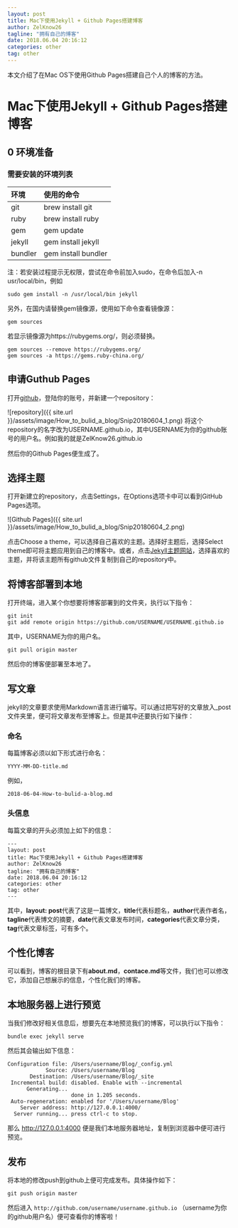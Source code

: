 ```yaml
---
layout: post
title: Mac下使用Jekyll + Github Pages搭建博客
author: ZelKnow26
tagline: "拥有自己的博客"
date: 2018.06.04 20:16:12
categories: other
tag: other
---
```


本文介绍了在Mac OS下使用Github Pages搭建自己个人的博客的方法。

# Mac下使用Jekyll + Github Pages搭建博客

## 0 环境准备
### 需要安装的环境列表

| 环境          | 使用的命令            |
|:-------------|:--------------------|
| git          | brew install git    |
| ruby         | brew install ruby   |
| gem          | gem update          |
| jekyll       | gem install jekyll  |
| bundler      | gem install bundler |

注：若安装过程提示无权限，尝试在命令前加入sudo，在命令后加入-n usr/local/bin，例如

```
sudo gem install -n /usr/local/bin jekyll
```

另外，在国内请替换gem镜像源，使用如下命令查看镜像源：
```
gem sources
```

若显示镜像源为https://rubygems.org/，则必须替换。

```
gem sources --remove https://rubygems.org/
gem sources -a https://gems.ruby-china.org/
```

## 申请Guthub Pages
打开[github](www.github.com)，登陆你的账号，并新建一个repository：

![repository]({{ site.url }}/assets/image/How_to_bulid_a_blog/Snip20180604_1.png)
将这个repository的名字改为USERNAME.github.io，其中USERNAME为你的github账号的用户名。例如我的就是ZelKnow26.github.io

然后你的Github Pages便生成了。

## 选择主题

打开新建立的repository，点击Settings，在Options选项卡中可以看到GitHub Pages选项。

![Github Pages]({{ site.url }}/assets/image/How_to_bulid_a_blog/Snip20180604_2.png)

点击Choose a theme，可以选择自己喜欢的主题。选择好主题后，选择Select theme即可将主题应用到自己的博客中。或者，点击[Jekyll主题网站](http://jekyllthemes.org/)，选择喜欢的主题，并将该主题所有github文件复制到自己的repository中。

## 将博客部署到本地

打开终端，进入某个你想要将博客部署到的文件夹，执行以下指令：

```
git init
git add remote origin https://github.com/USERNAME/USERNAME.github.io
```

其中，USERNAME为你的用户名。

```
git pull origin master
```

然后你的博客便部署至本地了。

## 写文章

jekyll的文章要求使用Markdown语言进行编写。可以通过把写好的文章放入_post文件夹里，便可将文章发布至博客上。但是其中还要执行如下操作：

### 命名

每篇博客必须以如下形式进行命名：

```
YYYY-MM-DD-title.md
```

例如，

```
2018-06-04-How-to-bulid-a-blog.md
```

### 头信息

每篇文章的开头必须加上如下的信息：

```
---
layout: post
title: Mac下使用Jekyll + Github Pages搭建博客
author: ZelKnow26
tagline: "拥有自己的博客"
date: 2018.06.04 20:16:12
categories: other
tag: other
---
```

其中，**layout: post**代表了这是一篇博文，**title**代表标题名，**author**代表作者名，**tagline**代表博文的摘要，**date**代表文章发布时间，**categories**代表文章分类，**tag**代表文章标签，可有多个。

## 个性化博客

可以看到，博客的根目录下有**about.md**，**contace.md**等文件，我们也可以修改它，添加自己想展示的信息，个性化我们的博客。

## 本地服务器上进行预览

当我们修改好相关信息后，想要先在本地预览我们的博客，可以执行以下指令：

```
bundle exec jekyll serve
```

然后其会输出如下信息：

```
Configuration file: /Users/username/Blog/_config.yml
            Source: /Users/username/Blog
       Destination: /Users/username/Blog/_site
 Incremental build: disabled. Enable with --incremental
      Generating... 
                    done in 1.205 seconds.
 Auto-regeneration: enabled for '/Users/username/Blog'
    Server address: http://127.0.0.1:4000/
  Server running... press ctrl-c to stop.
```

那么 http://127.0.0.1:4000 便是我们本地服务器地址，复制到浏览器中便可进行预览。

## 发布

将本地的修改push到github上便可完成发布。具体操作如下：

```
git push origin master
```

然后进入 `http://github.com/username/username.github.io` （username为你的github用户名）便可查看你的博客啦！
